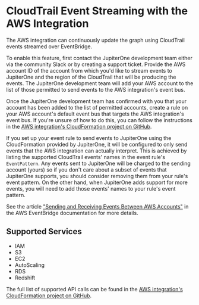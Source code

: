 # CloudTrail Event Streaming with the AWS Integration

The AWS integration can continuously update the graph using CloudTrail events streamed over EventBridge. 

To enable this feature, first contact the JupiterOne development team either via the community Slack or by creating a support ticket. Provide the AWS account ID of the account from which you'd like to stream events to JupiterOne and the region of the CloudTrail that will be producing the events. The JupiterOne
development team will add your AWS account to the list of those permitted to send events to the AWS integration's event bus.

Once the JupiterOne development team has confirmed with you that your account has been added to the list of permitted accounts, create a rule on your AWS account's default event bus that targets the AWS integration's event bus. If you're unsure of how to do this, you can follow the instructions in the [AWS
integration's CloudFormation project on GitHub](https://github.com/JupiterOne/jupiterone-aws-cloudformation#jupiterone-aws-cloudformation).

If you set up your event rule to send events to JupiterOne using the CloudFormation provided by JupiterOne, it will be configured to only send events that the AWS integration can actually interpret. This is achieved by listing the supported CloudTrail events' names in the event rule's `EventPattern`. Any events sent to JupiterOne will be charged to the sending account (yours) so if you don't care about a subset of events that JupiterOne supports, you should consider removing them from your rule's event pattern. On the other hand, when JupiterOne adds support for more events, you will need to add those events' names to your rule's event pattern.

See the article ["Sending and Receiving Events Between AWS Accounts"](https://docs.aws.amazon.com/eventbridge/latest/userguide/eventbridge-cross-account-event-delivery.html) in the AWS EventBridge documentation for more details.

## Supported Services

- IAM 
- S3 
- EC2
- AutoScaling
- RDS
- Redshift

The full list of supported API calls can be found in the [AWS integration's CloudFormation project on GitHub](https://github.com/JupiterOne/jupiterone-aws-cloudformation#supported-events).
